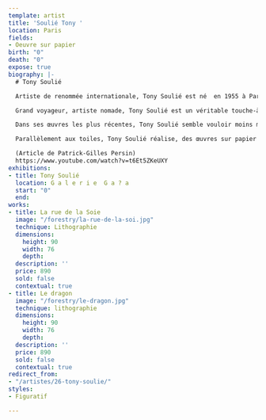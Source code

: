 ```yaml
---
template: artist
title: 'Soulié Tony '
location: Paris
fields:
- Oeuvre sur papier
birth: "0"
death: "0"
expose: true
biography: |-
  # Tony Soulié

  Artiste de renommée internationale, Tony Soulié est né  en 1955 à Paris où il vit et travaille.

  Grand voyageur, artiste nomade, Tony Soulié est un véritable touche-à-tout (peinture, photographie, gravure, installation, land art...). Ses oeuvres mixtes ayant la plupart du temps la photographie comme support en font un artiste au rayonnement international. C'est tout naturellement qu'il a trouvé sa place au sein de la collection de la Galerie l'Estampe, enrichie désormais par l'exotisme, la couleur et l'élégance d'un travail plastique étonnant.

  Dans ses œuvres les plus récentes, Tony Soulié semble vouloir moins marquer esthétiquement le pouvoir du geste. Il s’éloigne sensiblement d’une période où la spontanéité du corps internait avec plus de présence encore que l’esprit. Il s’est écarté aussi, volontairement, de toute éventuelle référence picturale historique, de tout étiquetage, sans renier pour autant toute connotation utile, tout acquis salutaire. La construction, l’ossature paraît beaucoup plus pensée, plus cosmique et même plus perturbée. Il tient à une certaine dualité de l’architecture opposée au chaos. Cela lui permet de laisser finalement une petite part d’aléatoire dans une même suite de tableaux. Mais il est bon de préciser maintenant que Tony Soulié travaille à plusieurs tableaux en même temps, sans notations préparatoires, chacune des toiles en cours servant un peu de préparation à la suivante, chacune étant la prémice de l’autre.

  Parallèlement aux toiles, Tony Soulié réalise, des œuvres sur papier parfaitement nouvelles. Composées sur fond de lithographies bicolores en aplats ( gris et noir), il invente des formes qui occupent assez classiquement l’espace. Il traite là de l’apesanteur et réfute la verticalité, casses les axes et les fait tourner,  respectant ainsi l’horizontalité imposée par le fond double. La forme peinte est présentée comme suspendue, flottante, en lévitation. Ainsi se crée une ambiguïté qui donne à voir une série très différente, mais cousine des tableaux. Dans ce travail, la dimension sensuelle prend une valeur nouvelle et plus évidente. Mais soyons assurés que Tony Soulié se garde bien de l’élégance à laquelle il répugne. Il sait ce qu’il veut et tente de le réaliser avec succès.

  (Article de Patrick-Gilles Persin)
  https://www.youtube.com/watch?v=t6Et5ZKeUXY
exhibitions:
- title: Tony Soulié
  location: G a l e r i e  G a ? a
  start: "0"
  end: 
works:
- title: La rue de la Soie
  image: "/forestry/la-rue-de-la-soi.jpg"
  technique: Lithographie
  dimensions:
    height: 90
    width: 76
    depth: 
  description: ''
  price: 890
  sold: false
  contextual: true
- title: Le dragon
  image: "/forestry/le-dragon.jpg"
  technique: lithographie
  dimensions:
    height: 90
    width: 76
    depth: 
  description: ''
  price: 890
  sold: false
  contextual: true
redirect_from:
- "/artistes/26-tony-soulie/"
styles:
- Figuratif

---
```

